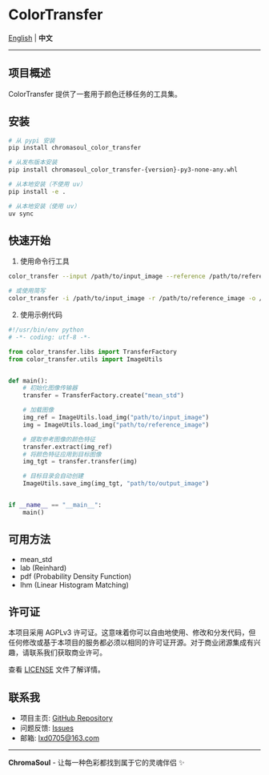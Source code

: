 # ColorTransfer

[English](README.md) | **中文**

---

## 项目概述

ColorTransfer 提供了一套用于颜色迁移任务的工具集。

## 安装

```bash
# 从 pypi 安装
pip install chromasoul_color_transfer

# 从发布版本安装
pip install chromasoul_color_transfer-{version}-py3-none-any.whl

# 从本地安装（不使用 uv）
pip install -e .

# 从本地安装（使用 uv）
uv sync
```

## 快速开始

1. 使用命令行工具

```bash
color_transfer --input /path/to/input_image --reference /path/to/reference_image --output /path/to/output_image --method mean_std --verbose

# 或使用简写
color_transfer -i /path/to/input_image -r /path/to/reference_image -o /path/to/output_image -m mean_std -v
```

2. 使用示例代码

```python
#!/usr/bin/env python
# -*- coding: utf-8 -*-

from color_transfer.libs import TransferFactory
from color_transfer.utils import ImageUtils


def main():
    # 初始化图像传输器
    transfer = TransferFactory.create("mean_std")

    # 加载图像
    img_ref = ImageUtils.load_img("path/to/input_image")
    img = ImageUtils.load_img("path/to/reference_image")

    # 提取参考图像的颜色特征
    transfer.extract(img_ref)
    # 将颜色特征应用到目标图像
    img_tgt = transfer.transfer(img)

    # 目标目录会自动创建
    ImageUtils.save_img(img_tgt, "path/to/output_image")


if __name__ == "__main__":
    main()

```

## 可用方法

- mean_std
- lab (Reinhard)
- pdf (Probability Density Function)
- lhm (Linear Histogram Matching)

## 许可证

本项目采用 AGPLv3 许可证。这意味着你可以自由地使用、修改和分发代码，但任何修改或基于本项目的服务都必须以相同的许可证开源。对于商业闭源集成有兴趣，请联系我们获取商业许可。

查看 [LICENSE](LICENSE) 文件了解详情。

## 联系我

- 项目主页: [GitHub Repository](https://github.com/XIAODUOLU/ChromaSoul)
- 问题反馈: [Issues](https://github.com/XIAODUOLU/ChromaSoul/issues)
- 邮箱: lxd0705@163.com

---

**ChromaSoul** - 让每一种色彩都找到属于它的灵魂伴侣 ✨
